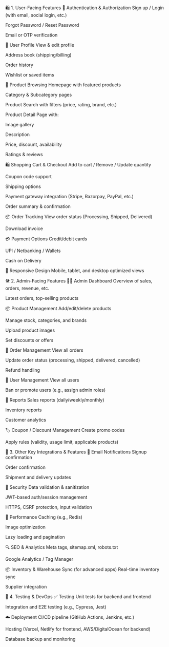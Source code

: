 🛍️ 1. User-Facing Features
🔐 Authentication & Authorization
Sign up / Login (with email, social login, etc.)

Forgot Password / Reset Password

Email or OTP verification

🧑 User Profile
View & edit profile

Address book (shipping/billing)

Order history

Wishlist or saved items

🛒 Product Browsing
Homepage with featured products

Category & Subcategory pages

Product Search with filters (price, rating, brand, etc.)

Product Detail Page with:

Image gallery

Description

Price, discount, availability

Ratings & reviews

🛍️ Shopping Cart & Checkout
Add to cart / Remove / Update quantity

Coupon code support

Shipping options

Payment gateway integration (Stripe, Razorpay, PayPal, etc.)

Order summary & confirmation

📦 Order Tracking
View order status (Processing, Shipped, Delivered)

Download invoice

💳 Payment Options
Credit/debit cards

UPI / Netbanking / Wallets

Cash on Delivery

📱 Responsive Design
Mobile, tablet, and desktop optimized views

🛠️ 2. Admin-Facing Features
🧑‍💼 Admin Dashboard
Overview of sales, orders, revenue, etc.

Latest orders, top-selling products

📦 Product Management
Add/edit/delete products

Manage stock, categories, and brands

Upload product images

Set discounts or offers

📑 Order Management
View all orders

Update order status (processing, shipped, delivered, cancelled)

Refund handling

👥 User Management
View all users

Ban or promote users (e.g., assign admin roles)

🧾 Reports
Sales reports (daily/weekly/monthly)

Inventory reports

Customer analytics

🏷️ Coupon / Discount Management
Create promo codes

Apply rules (validity, usage limit, applicable products)

🔗 3. Other Key Integrations & Features
💌 Email Notifications
Signup confirmation

Order confirmation

Shipment and delivery updates

🔐 Security
Data validation & sanitization

JWT-based auth/session management

HTTPS, CSRF protection, input validation

🚀 Performance
Caching (e.g., Redis)

Image optimization

Lazy loading and pagination

🔍 SEO & Analytics
Meta tags, sitemap.xml, robots.txt

Google Analytics / Tag Manager

📦 Inventory & Warehouse Sync (for advanced apps)
Real-time inventory sync

Supplier integration

🧪 4. Testing & DevOps
✅ Testing
Unit tests for backend and frontend

Integration and E2E testing (e.g., Cypress, Jest)

☁️ Deployment
CI/CD pipeline (GitHub Actions, Jenkins, etc.)

Hosting (Vercel, Netlify for frontend, AWS/DigitalOcean for backend)

Database backup and monitoring
